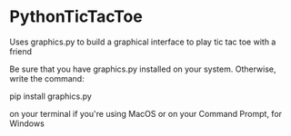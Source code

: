 # PythonTicTacToe
Uses graphics.py to build a graphical interface to play tic tac toe with a friend


Be sure that you have graphics.py installed on your system. Otherwise, write the command:

pip install graphics.py

on your terminal if you're using MacOS or on your Command Prompt, for Windows
